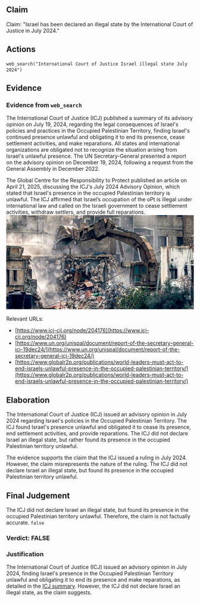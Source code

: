 ## Claim
Claim: "Israel has been declared an illegal state by the International Court of Justice in July 2024."

## Actions
```
web_search("International Court of Justice Israel illegal state July 2024")
```

## Evidence
### Evidence from `web_search`
The International Court of Justice (ICJ) published a summary of its advisory opinion on July 19, 2024, regarding the legal consequences of Israel's policies and practices in the Occupied Palestinian Territory, finding Israel's continued presence unlawful and obligating it to end its presence, cease settlement activities, and make reparations. All states and international organizations are obligated not to recognize the situation arising from Israel's unlawful presence. The UN Secretary-General presented a report on the advisory opinion on December 19, 2024, following a request from the General Assembly in December 2022.

The Global Centre for the Responsibility to Protect published an article on April 21, 2025, discussing the ICJ's July 2024 Advisory Opinion, which stated that Israel's presence in the occupied Palestinian territory is unlawful. The ICJ affirmed that Israel’s occupation of the oPt is illegal under international law and called on the Israeli government to cease settlement activities, withdraw settlers, and provide full reparations. ![image 756](media/2025-07-18_21-40-1752874842-948189.jpg)

Relevant URLs:
*   [https://www.icj-cij.org/node/204176](https://www.icj-cij.org/node/204176)
*   [https://www.un.org/unispal/document/report-of-the-secretary-general-icj-19dec24/](https://www.un.org/unispal/document/report-of-the-secretary-general-icj-19dec24/)
*   [https://www.globalr2p.org/publications/world-leaders-must-act-to-end-israels-unlawful-presence-in-the-occupied-palestinian-territory/](https://www.globalr2p.org/publications/world-leaders-must-act-to-end-israels-unlawful-presence-in-the-occupied-palestinian-territory/)


## Elaboration
The International Court of Justice (ICJ) issued an advisory opinion in July 2024 regarding Israel's policies in the Occupied Palestinian Territory. The ICJ found Israel's presence unlawful and obligated it to cease its presence, end settlement activities, and provide reparations. The ICJ did not declare Israel an illegal state, but rather found its presence in the occupied Palestinian territory unlawful.

The evidence supports the claim that the ICJ issued a ruling in July 2024. However, the claim misrepresents the nature of the ruling. The ICJ did not declare Israel an illegal state, but found its presence in the occupied Palestinian territory unlawful.


## Final Judgement
The ICJ did not declare Israel an illegal state, but found its presence in the occupied Palestinian territory unlawful. Therefore, the claim is not factually accurate. `false`

### Verdict: FALSE

### Justification
The International Court of Justice (ICJ) issued an advisory opinion in July 2024, finding Israel's presence in the Occupied Palestinian Territory unlawful and obligating it to end its presence and make reparations, as detailed in the [ICJ summary](https://www.icj-cij.org/node/204176). However, the ICJ did not declare Israel an illegal state, as the claim suggests.
